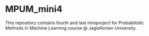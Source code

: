 # MPUM_mini4
This repository contains fourth and last miniproject for Probabilistic Methods in Machine Learning course @ Jagiellonian University.
